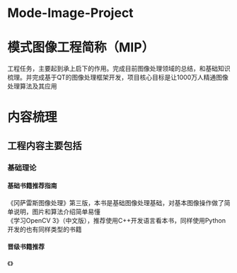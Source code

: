 # Mode-Image-Project
# 模式图像工程简称（MIP） 
  工程任务，主要起到承上启下的作用。完成目前图像处理领域的总结，和基础知识梳理。并完成基于QT的图像处理框架开发，项目核心目标是让1000万人精通图像处理算法及其应用 
# 内容梳理
## 工程内容主要包括
### 基础理论
#### 基础书籍推荐指南
  《冈萨雷斯图像处理》第三版，本书是基础图像处理基础，对基本图像操作做了简单说明，图片和算法介绍简单易懂  
  《学习OpenCV 3》（中文版），推荐使用C++开发语言看本书，同样使用Python开发的也有同样类型的书籍
#### 晋级书籍推荐
  《》
